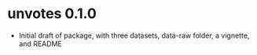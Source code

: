 # unvotes 0.1.0

* Initial draft of package, with three datasets, data-raw folder, a vignette, and README
